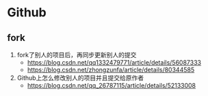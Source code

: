 # Github

## fork
1. fork了别人的项目后，再同步更新别人的提交
    * https://blog.csdn.net/qq1332479771/article/details/56087333
    * https://blog.csdn.net/zhongzunfa/article/details/80344585
2. Github上怎么修改别人的项目并且提交给原作者
    * https://blog.csdn.net/qq_26787115/article/details/52133008